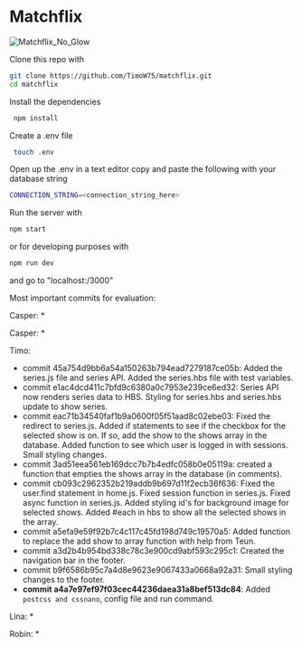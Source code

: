 # Matchflix

![Matchflix_No_Glow](https://user-images.githubusercontent.com/60609760/159242521-5cf9800b-5134-4ef1-a91f-3c493d40de34.svg)

Clone this repo with
````bash
git clone https://github.com/TimoW75/matchflix.git  
cd matchflix  
````
Install the dependencies
````bash
 npm install  
````
Create a .env file
````bash
 touch .env  
````
  
Open up the .env in a text editor copy and paste the following with your database string  
````bash
CONNECTION_STRING=<connection_string_here>
````
Run the server with
````bash 
npm start  
````

or for developing purposes with
````bash
npm run dev
````

and go to "localhost:/3000"  


Most important commits for evaluation:

Casper:
    *

Casper:
    *

Timo:
* commit 45a754d9bb6a54a150263b794ead7279187ce05b: Added the series.js file and series API. Added the series.hbs file with test variables.
* commit e1ac4dcd411c7bfd9c6380a0c7953e239ce6ed32: Series API now renders series data to HBS. Styling for series.hbs and series.hbs update to show series.
* commit eac71b34540faf1b9a0600f05f51aad8c02ebe03: Fixed the redirect to series.js. Added if statements to see if the checkbox for the selected show is on. If so, add the show to the shows array in the database. Added function to see which user is logged in with sessions. Small styling changes.
* commit 3ad51eea561eb169dcc7b7b4edfc058b0e05119a: created a function that empties the shows array in the database (in comments). 
* commit cb093c2962352b219addb9b697d11f2ecb36f636: Fixed the user.find statement in home.js. Fixed session function in series.js. Fixed async function in series.js. Added styling id's for background image for selected shows. Added #each in hbs to show all the selected shows in the array.
* commit a5efa9e59f92b7c4c117c45fd198d749c19570a5: Added function to replace the add show to array function with help from Teun.
* commit a3d2b4b954bd338c78c3e900cd9abf593c295c1: Created the navigation bar in the footer.
* commit b9f6586b95c7a4d8e9623e9067433a0668a92a31: Small styling changes to the footer.
* <B>commit a4a7e97ef97f03cec44236daea31a8bef513dc84</B>: Added `postcss and cssnano`, config file and run command.

Lina:
    *

Robin:
*